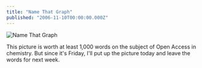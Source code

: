 ```yaml
---
title: "Name That Graph"
published: "2006-11-10T00:00:00.000Z"
---
```


![Name That Graph](/images/posts/20061110/graph.png "Name That Graph")

<p>This picture is worth at least 1,000 words on the subject of Open Access in chemistry. But since it's Friday, I'll put up the picture today and leave the words for next week.</p>